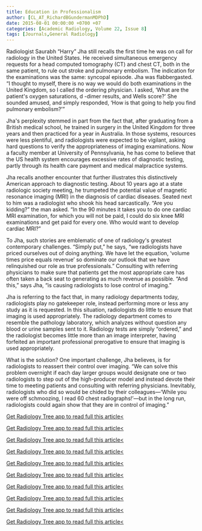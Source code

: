 ```yaml
---
title: Education in Professionalism
author: [CL_AT_RichardBGundermanMDPhD]
date: 2015-08-01 00:00:00 +0700 +07
categories: [Academic Radiology, Volume 22, Issue 8]
tags: [Journals,General Radiology]
---
```

Radiologist Saurabh “Harry” Jha still recalls the first time he was on call for radiology in the United States. He received simultaneous emergency requests for a head computed tomography (CT) and chest CT, both in the same patient, to rule out stroke and pulmonary embolism. The indication for the examinations was the same: syncopal episode. Jha was flabbergasted. “I thought to myself, there is no way we would do both examinations in the United Kingdom, so I called the ordering physician. I asked, ‘What are the patient's oxygen saturations,  d -dimer results, and Wells score?’ She sounded amused, and simply responded, ‘How is that going to help you find pulmonary embolism?’”

Jha's perplexity stemmed in part from the fact that, after graduating from a British medical school, he trained in surgery in the United Kingdom for three years and then practiced for a year in Australia. In those systems, resources were less plentiful, and radiologists were expected to be vigilant, asking hard questions to verify the appropriateness of imaging examinations. Now a faculty member at University of Pennsylvania, he has come to believe that the US health system encourages excessive rates of diagnostic testing, partly through its health care payment and medical malpractice systems.

Jha recalls another encounter that further illustrates this distinctively American approach to diagnostic testing. About 10 years ago at a state radiologic society meeting, he trumpeted the potential value of magnetic resonance imaging (MRI) in the diagnosis of cardiac diseases. Seated next to him was a radiologist who shook his head sarcastically. “Are you kidding?” the man asked. “In the 90 minutes it takes you to do one cardiac MRI examination, for which you will not be paid, I could do six knee MRI examinations and get paid for every one. Who would want to develop cardiac MRI?”

To Jha, such stories are emblematic of one of radiology's greatest contemporary challenges. “Simply put,” he says, “we radiologists have priced ourselves out of doing anything. We have let the equation, ‘volume times price equals revenue’ so dominate our outlook that we have relinquished our role as true professionals.” Consulting with referring physicians to make sure that patients get the most appropriate care has often taken a back seat to generating as much revenue as possible. “And this,” says Jha, “is causing radiologists to lose control of imaging.”

Jha is referring to the fact that, in many radiology departments today, radiologists play no gatekeeper role, instead performing more or less any study as it is requested. In this situation, radiologists do little to ensure that imaging is used appropriately. The radiology department comes to resemble the pathology laboratory, which analyzes without question any blood or urine samples sent to it. Radiology tests are simply “ordered,” and the radiologist becomes little more than an image interpreter, having forfeited an important professional prerogative to ensure that imaging is used appropriately.

What is the solution? One important challenge, Jha believes, is for radiologists to reassert their control over imaging. “We can solve this problem overnight if each day larger groups would designate one or two radiologists to step out of the high-producer model and instead devote their time to meeting patients and consulting with referring physicians. Inevitably, radiologists who did so would be chided by their colleagues—‘While you were off schmoozing, I read 60 chest radiographs!’—but in the long run, radiologists could again show that they are in control of imaging.”

[Get Radiology Tree app to read full this article<](https://clinicalpub.com/app)

[Get Radiology Tree app to read full this article<](https://clinicalpub.com/app)

[Get Radiology Tree app to read full this article<](https://clinicalpub.com/app)

[Get Radiology Tree app to read full this article<](https://clinicalpub.com/app)

[Get Radiology Tree app to read full this article<](https://clinicalpub.com/app)

[Get Radiology Tree app to read full this article<](https://clinicalpub.com/app)

[Get Radiology Tree app to read full this article<](https://clinicalpub.com/app)

[Get Radiology Tree app to read full this article<](https://clinicalpub.com/app)

[Get Radiology Tree app to read full this article<](https://clinicalpub.com/app)

[Get Radiology Tree app to read full this article<](https://clinicalpub.com/app)